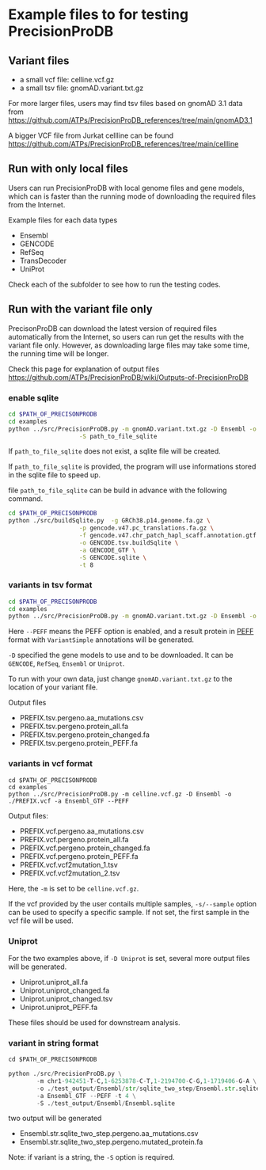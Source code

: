 # Example files to for testing PrecisionProDB

## Variant files
* a small vcf file: celline.vcf.gz
* a small tsv file: gnomAD.variant.txt.gz

For more larger files, users may find tsv files based on gnomAD 3.1 data from  
https://github.com/ATPs/PrecisionProDB_references/tree/main/gnomAD3.1

A bigger VCF file from Jurkat cellline can be found  
https://github.com/ATPs/PrecisionProDB_references/tree/main/cellline

## Run with only local files

Users can run PrecisionProDB with local genome files and gene models, which can is faster than the running mode of downloading the required files from the Internet.

Example files for each data types

* Ensembl
* GENCODE
* RefSeq
* TransDecoder
* UniProt

Check each of the subfolder to see how to run the testing codes.

## Run with the variant file only

PrecisonProDB can download the latest version of required files automatically from the Internet, so users can run get the results with the variant file only. However, as downloading large files may take some time, the running time will be longer.

Check this page for explanation of output files  
https://github.com/ATPs/PrecisionProDB/wiki/Outputs-of-PrecisionProDB

### enable sqlite
```bash
cd $PATH_OF_PRECISONPRODB
cd examples
python ../src/PrecisionProDB.py -m gnomAD.variant.txt.gz -D Ensembl -o ./PREFIX.tsv -a Ensembl_GTF --PEFF \
                    -S path_to_file_sqlite

```
If `path_to_file_sqlite` does not exist, a sqlite file will be created.

If `path_to_file_sqlite` is provided, the program will use informations stored in the sqlite file to speed up.

file `path_to_file_sqlite` can be build in advance with the following command.

```bash
cd $PATH_OF_PRECISONPRODB
python ./src/buildSqlite.py  -g GRCh38.p14.genome.fa.gz \
                    -p gencode.v47.pc_translations.fa.gz \
                    -f gencode.v47.chr_patch_hapl_scaff.annotation.gtf.gz \
                    -o GENCODE.tsv.buildSqlite \
                    -a GENCODE_GTF \
                    -S GENCODE.sqlite \
                    -t 8
```

### variants in tsv format
```bash
cd $PATH_OF_PRECISONPRODB
cd examples
python ../src/PrecisionProDB.py -m gnomAD.variant.txt.gz -D Ensembl -o ./PREFIX.tsv -a Ensembl_GTF --PEFF

```
Here `--PEFF` means the PEFF option is enabled, and a result protein in [PEFF](http://www.psidev.info/peff) format with `VariantSimple` annotations will be generated.

`-D` specified the gene models to use and to be downloaded. It can be `GENCODE`, `RefSeq`, `Ensembl` or `Uniprot`.

To run with your own data, just change `gnomAD.variant.txt.gz` to the location of your variant file.

Output files
* PREFIX.tsv.pergeno.aa_mutations.csv
* PREFIX.tsv.pergeno.protein_all.fa
* PREFIX.tsv.pergeno.protein_changed.fa
* PREFIX.tsv.pergeno.protein_PEFF.fa

### variants in vcf format

```
cd $PATH_OF_PRECISONPRODB
cd examples
python ../src/PrecisionProDB.py -m celline.vcf.gz -D Ensembl -o ./PREFIX.vcf -a Ensembl_GTF --PEFF

```
Output files:
* PREFIX.vcf.pergeno.aa_mutations.csv
* PREFIX.vcf.pergeno.protein_all.fa
* PREFIX.vcf.pergeno.protein_changed.fa
* PREFIX.vcf.pergeno.protein_PEFF.fa
* PREFIX.vcf.vcf2mutation_1.tsv
* PREFIX.vcf.vcf2mutation_2.tsv

Here, the `-m` is set to be `celline.vcf.gz`.

If the vcf provided by the user contails multiple samples, `-s/--sample` option can be used to specify a specific sample. If not set, the first sample in the vcf file will be used.

### Uniprot
For the two examples above, if `-D Uniprot` is set, several more output files will be generated.
* Uniprot.uniprot_all.fa
* Uniprot.uniprot_changed.fa
* Uniprot.uniprot_changed.tsv
* Uniprot.uniprot_PEFF.fa

These files should be used for downstream analysis.

### variant in string format

```Python
cd $PATH_OF_PRECISONPRODB

python ./src/PrecisionProDB.py \
        -m chr1-942451-T-C,1-6253878-C-T,1-2194700-C-G,1-1719406-G-A \
        -o ./test_output/Ensembl/str/sqlite_two_step/Ensembl.str.sqlite_two_step \
        -a Ensembl_GTF --PEFF -t 4 \
        -S ./test_output/Ensembl/Ensembl.sqlite
```
two output will be generated

* Ensembl.str.sqlite_two_step.pergeno.aa_mutations.csv
* Ensembl.str.sqlite_two_step.pergeno.mutated_protein.fa

Note:
if variant is a string, the `-S` option is required.